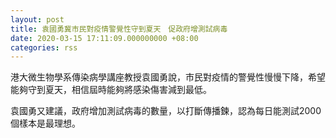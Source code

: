 ```yaml
---
layout: post
title: 袁國勇冀市民對疫情警覺性守到夏天　促政府增測試病毒
date: 2020-03-15 17:11:09.000000000 +08:00
categories: rss
---
```


港大微生物學系傳染病學講座教授袁國勇說，市民對疫情的警覺性慢慢下降，希望能夠守到夏天，相信屆時能夠將感染傷害減到最低。

袁國勇又建議，政府增加測試病毒的數量，以打斷傳播鍊，認為每日能測試2000個樣本是最理想。
